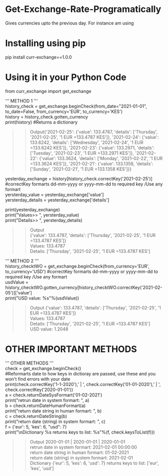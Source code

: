 # Get-Exchange-Rate-Programatically
Gives currencies upto the previous day. For instance am using <br/>

# Installing using pip
pip install curr-exchange==1.0.0<br/>


# Using it in your Python Code

from curr_exchange import get_exchange<br/>

''' METHOD 1 '''<br/>
history_check = get_exchange.beginCheck(from_date="2021-01-01", to_date=False, from_currency='EUR', to_currency='KES')<br/>
history = history_check.gotten_currency<br/>
print(history) #Returns a dictionary<br/>

>>Output{'2021-02-25': {'value': 133.4787, 'details': ['Thursday', '2021-02-25', '1 EUR =133.4787 KES']}, '2021-02-24': {'value': 133.6242, 'details': ['Wednesday', '2021-02-24', '1 EUR =133.6242 KES']}, '2021-02-23': {'value': 133.2971, 'details': ['Tuesday', '2021-02-23', '1 EUR =133.2971 KES']}, '2021-02-22': {'value': 133.3624, 'details': ['Monday', '2021-02-22', '1 EUR =133.3624 KES']}, '2021-02-21': {'value': 133.1358, 'details': ['Sunday', '2021-02-21', '1 EUR =133.1358 KES']}}

yesterday_exchange = history[history_check.correctKey('2021-02-25')] #correctKey formarts dd-mm-yyyy or yyyy-mm-dd to required key /Use any formart<br/>
yersterday_value = yesterday_exchange['value']<br/>
yersterday_details = yesterday_exchange['details']<br/>

print(yesterday_exchange)<br/>
print("Values>> ", yersterday_value)<br/>
print("Details>> ", yersterday_details)<br/>

>>Output <br/>
{'value': 133.4787, 'details': ['Thursday', '2021-02-25', '1 EUR =133.4787 KES']}<br/>
Values:   133.4787<br/>
Details:   ['Thursday', '2021-02-25', '1 EUR =133.4787 KES']<br/>


''' METHOD 2 '''<br/>
history_checktWO = get_exchange.beginCheck(from_currency='EUR', to_currency='USD') #correctKey formarts dd-mm-yyyy or yyyy-mm-dd to required key /Use any formart<br/>
usdValue = history_checktWO.gotten_currency[history_checktWO.correctKey('2021-02-05')]['value']<br/>
print("USD value: %s"%(usdValue))<br/>


>>Output
{'value': 133.4787, 'details': ['Thursday', '2021-02-25', '1 EUR =133.4787 KES']}<br/>
Values:   133.4787<br/>
Details:   ['Thursday', '2021-02-25', '1 EUR =133.4787 KES']<br/>
USD value: 1.2048<br/>


# OTHER IMPORTANT METHODS<br/>

''' OTHER METHODS '''<br/>
check = get_exchange.beginCheck()<br/>
#Reformarts date to how keys in dictioray are passed, use these and you won't find errors with your date<br/>
print(check.correctKey('1-1-2020'),' | ', check.correctKey('01-01-2020'),' | ', check.correctKey('2020-01-01'))<br/>
a = check.returnDateSysFormart('01-02-2021')<br/>
print("retrun date in system formart: ", a)<br/>
b = check.returnDateHumanFormart(a)<br/>
print("return date string in human formart: ", b)<br/>
c = check.returnDateString(b)<br/>
print("return date (string) in system formart: ", c)<br/>
f = {'eur': 5, 'kes': 6, "usd": 7}<br/>
print("\nDictionary %s returns keys to list: %s"%(f, check.keysToList(f)))<br/>

>>Output
2020-01-01  |  2020-01-01  |  2020-01-01 <br/>
retrun date in system formart:  2021-02-01 00:00:00 <br/>
return date string in human formart:  01-02-2021 <br/>
return date (string) in system formart:  2021-02-01 <br/>
Dictionary {'eur': 5, 'kes': 6, 'usd': 7} returns keys to list: ['eur', 'kes', 'usd'] <br/>





